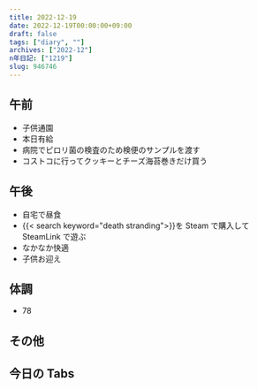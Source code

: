 ```yaml
---
title: 2022-12-19
date: 2022-12-19T00:00:00+09:00
draft: false
tags: ["diary", ""]
archives: ["2022-12"]
n年日記: ["1219"]
slug: 946746
---
```


## 午前

- 子供通園
- 本日有給
- 病院でピロリ菌の検査のため検便のサンプルを渡す
- コストコに行ってクッキーとチーズ海苔巻きだけ買う

## 午後

- 自宅で昼食
- {{< search keyword="death stranding">}}を Steam で購入して SteamLink で遊ぶ
- なかなか快適
- 子供お迎え

## 体調

- 78

## その他

## 今日の Tabs
